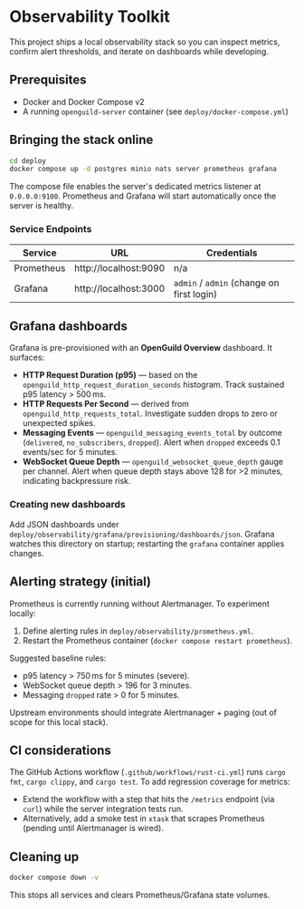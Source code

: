 # Observability Toolkit

This project ships a local observability stack so you can inspect metrics, confirm alert thresholds, and iterate on dashboards while developing.

## Prerequisites

- Docker and Docker Compose v2
- A running `openguild-server` container (see `deploy/docker-compose.yml`)

## Bringing the stack online

```bash
cd deploy
docker compose up -d postgres minio nats server prometheus grafana
```

The compose file enables the server's dedicated metrics listener at `0.0.0.0:9100`. Prometheus and Grafana will start automatically once the server is healthy.

### Service Endpoints

| Service     | URL                | Credentials |
|-------------|--------------------|-------------|
| Prometheus  | http://localhost:9090 | n/a         |
| Grafana     | http://localhost:3000 | `admin` / `admin` (change on first login) |

## Grafana dashboards

Grafana is pre-provisioned with an **OpenGuild Overview** dashboard. It surfaces:

- **HTTP Request Duration (p95)** — based on the `openguild_http_request_duration_seconds` histogram. Track sustained p95 latency > 500 ms.
- **HTTP Requests Per Second** — derived from `openguild_http_requests_total`. Investigate sudden drops to zero or unexpected spikes.
- **Messaging Events** — `openguild_messaging_events_total` by outcome (`delivered`, `no_subscribers`, `dropped`). Alert when `dropped` exceeds 0.1 events/sec for 5 minutes.
- **WebSocket Queue Depth** — `openguild_websocket_queue_depth` gauge per channel. Alert when queue depth stays above 128 for >2 minutes, indicating backpressure risk.

### Creating new dashboards

Add JSON dashboards under `deploy/observability/grafana/provisioning/dashboards/json`. Grafana watches this directory on startup; restarting the `grafana` container applies changes.

## Alerting strategy (initial)

Prometheus is currently running without Alertmanager. To experiment locally:

1. Define alerting rules in `deploy/observability/prometheus.yml`.
2. Restart the Prometheus container (`docker compose restart prometheus`).

Suggested baseline rules:

- p95 latency > 750 ms for 5 minutes (severe).
- WebSocket queue depth > 196 for 3 minutes.
- Messaging `dropped` rate > 0 for 5 minutes.

Upstream environments should integrate Alertmanager + paging (out of scope for this local stack).

## CI considerations

The GitHub Actions workflow (`.github/workflows/rust-ci.yml`) runs `cargo fmt`, `cargo clippy`, and `cargo test`. To add regression coverage for metrics:

- Extend the workflow with a step that hits the `/metrics` endpoint (via `curl`) while the server integration tests run.
- Alternatively, add a smoke test in `xtask` that scrapes Prometheus (pending until Alertmanager is wired).

## Cleaning up

```bash
docker compose down -v
```

This stops all services and clears Prometheus/Grafana state volumes.


